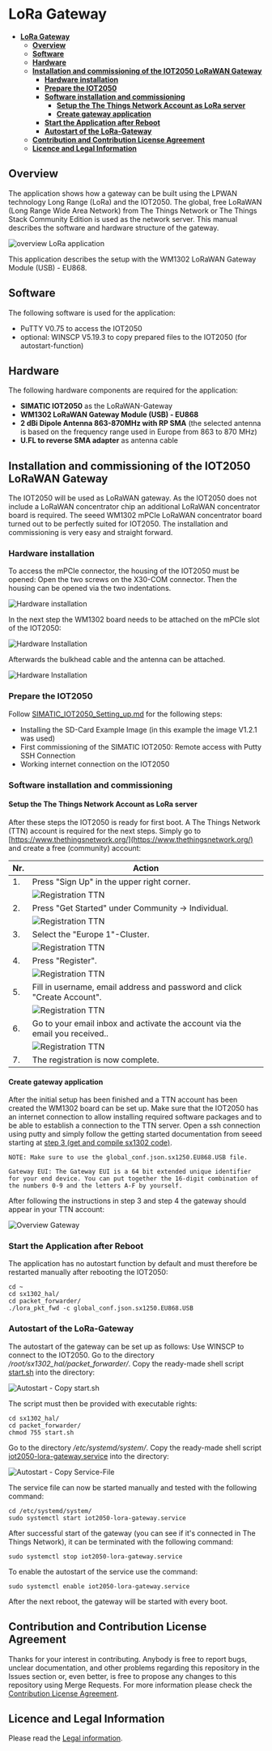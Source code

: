 # **LoRa Gateway**

- [**LoRa Gateway**](#lora-gateway)
  - [**Overview**](#overview)
  - [**Software**](#software)
  - [**Hardware**](#hardware)
  - [**Installation and commissioning of the IOT2050 LoRaWAN Gateway**](#installation-and-commissioning-of-the-iot2050-lorawan-gateway)
    - [**Hardware installation**](#hardware-installation)
    - [**Prepare the IOT2050**](#prepare-the-iot2050)
    - [**Software installation and commissioning**](#software-installation-and-commissioning)
      - [**Setup the The Things Network Account as LoRa server**](#setup-the-the-things-network-account-as-lora-server)
      - [**Create gateway application**](#create-gateway-application)
    - [**Start the Application after Reboot**](#start-the-application-after-reboot)
    - [**Autostart of the LoRa-Gateway**](#autostart-of-the-lora-gateway)
  - [**Contribution and Contribution License Agreement**](#contribution-and-contribution-license-agreement)
  - [**Licence and Legal Information**](#licence-and-legal-information)

## **Overview**

The application shows how a gateway can be built using the LPWAN technology Long Range (LoRa) and the IOT2050. The global, free LoRaWAN (Long Range Wide Area Network) from The Things Network or The Things Stack Community Edition is used as the network server. This manual describes the software and hardware structure of the gateway.

![overview LoRa application](docs/graphics/1-1-overview.png)

This application describes the setup with the WM1302 LoRaWAN Gateway Module (USB) - EU868.

## **Software**

The following software is used for the application:

- PuTTY V0.75 to access the IOT2050
- optional: WINSCP V5.19.3 to copy prepared files to the IOT2050 (for autostart-function)

## **Hardware**

The following hardware components are required for the application:

- **SIMATIC IOT2050** as the LoRaWAN-Gateway
- **WM1302 LoRaWAN Gateway Module (USB) - EU868**
- **2 dBi Dipole Antenna 863-870MHz with RP SMA** (the selected antenna is based on the frequency range used in Europe from 863 to 870 MHz)
- **U.FL to reverse SMA adapter** as antenna cable

## **Installation and commissioning of the IOT2050 LoRaWAN Gateway**

The IOT2050 will be used as LoRaWAN gateway. As the IOT2050 does not include a LoRaWAN concentrator chip an additional LoRaWAN concentrator board is required. The seeed WM1302 mPCIe LoRaWAN concentrator board turned out to be perfectly suited for IOT2050. The installation and commissioning is very easy and straight forward.

### **Hardware installation**

To access the mPCIe connector, the housing of the IOT2050 must be opened: Open the two screws on the X30-COM connector. Then the housing can be opened via the two indentations.

![Hardware installation](docs/graphics/2-3-hardware-installation.png)

In the next step the WM1302 board needs to be attached on the mPCIe slot of the IOT2050:

![Hardware Installation](docs/graphics/2-1-hardware-installation.png)

Afterwards the bulkhead cable and the antenna can be attached.

![Hardware Installation](docs/graphics/2-2-hardware-installation.png)

### **Prepare the IOT2050**

Follow [SIMATIC_IOT2050_Setting_up.md](https://github.com/SIMATICmeetsLinux/IOT2050-SmartFarming-Application/blob/main/docs/SIMATIC_IOT2050_setting_up.md) for the following steps:

- Installing the SD-Card Example Image (in this example the image V1.2.1 was used)
- First commissioning of the SIMATIC IOT2050: Remote access with Putty SSH Connection
- Working internet connection on the IOT2050

### **Software installation and commissioning**

#### **Setup the The Things Network Account as LoRa server**

After these steps the IOT2050 is ready for first boot. A The Things Network (TTN) account is required for the next steps. Simply go to [https://www.thethingsnetwork.org/](https://www.thethingsnetwork.org/) and create a free (community) account:

|Nr.|Action|
|-|-|
|1.|Press "Sign Up" in the upper right corner.|
||![Registration TTN](docs/graphics/3-1-registration-TTN.png)|
|2.|Press "Get Started" under Community -> Individual.|
||![Registration TTN](docs/graphics/3-2-registration-TTN.png)|
|3.|Select the "Europe 1"-Cluster.|
||![Registration TTN](docs/graphics/3-3-registration-TTN.png)|
|4.|Press "Register".|
||![Registration TTN](docs/graphics/3-4-registration-TTN.png)|
|5.|Fill in username, email address and password and click "Create Account".|
||![Registration TTN](docs/graphics/3-5-registration-TTN.png)|
|6.|Go to your email inbox and activate the account via the email you received..|
||![Registration TTN](docs/graphics/3-6-registration-TTN.png)|
|7.|The registration is now complete.|

#### **Create gateway application**

After the initial setup has been finished and a TTN account has been created the WM1302 board can be set up. Make sure that the IOT2050 has an internet connection to allow installing required software packages and to be able to establish a connection to the TTN server. Open a ssh connection using putty and simply follow the getting started documentation from seeed starting at [step 3 (get and compile sx1302 code)](https://wiki.seeedstudio.com/WM1302_module/#step3-get-and-compile-sx1302-source-code).

    NOTE: Make sure to use the global_conf.json.sx1250.EU868.USB file.

    Gateway EUI: The Gateway EUI is a 64 bit extended unique identifier for your end device. You can put together the 16-digit combination of the numbers 0-9 and the letters A-F by yourself.

After following the instructions in step 3 and step 4 the gateway should appear in your TTN account:

![Overview Gateway](docs/graphics/4-1-overview-gateway.png)

### **Start the Application after Reboot**

The application has no autostart function by default and must therefore be restarted manually after rebooting the IOT2050:

    cd ~
    cd sx1302_hal/
    cd packet_forwarder/
    ./lora_pkt_fwd -c global_conf.json.sx1250.EU868.USB

### **Autostart of the LoRa-Gateway**

The autostart of the gateway can be set up as follows: Use WINSCP to connect to the IOT2050. Go to the directory */root/sx1302_hal/packet_forwarder/*. Copy the ready-made shell script [start.sh](src/start.sh) into the directory:

![Autostart - Copy start.sh](docs/graphics/5-1-autostart-copy-startsh.png)

The script must then be provided with executable rights:

    cd sx1302_hal/
    cd packet_forwarder/
    chmod 755 start.sh

Go to the directory */etc/systemd/system/*. Copy the ready-made shell script [iot2050-lora-gateway.service](src/iot2050-lora-gateway.service) into the directory:

![Autostart - Copy Service-File](docs/graphics/5-2-autostart-service-file.png)

The service file can now be started manually and tested with the following command:

    cd /etc/systemd/system/
    sudo systemctl start iot2050-lora-gateway.service

After successful start of the gateway (you can see if it's connected in The Things Network), it can be terminated with the following command:

    sudo systemctl stop iot2050-lora-gateway.service

To enable the autostart of the service use the command:

    sudo systemctl enable iot2050-lora-gateway.service

After the next reboot, the gateway will be started with every boot.

## **Contribution and Contribution License Agreement**

Thanks for your interest in contributing. Anybody is free to report bugs, unclear documentation, and other problems regarding this repository in the Issues section or, even better, is free to propose any changes to this repository using Merge Requests. For more information please check the [Contribution License Agreement](docs/Siemens_CLA.pdf).

## **Licence and Legal Information**

Please read the [Legal information](LICENSE.md).
